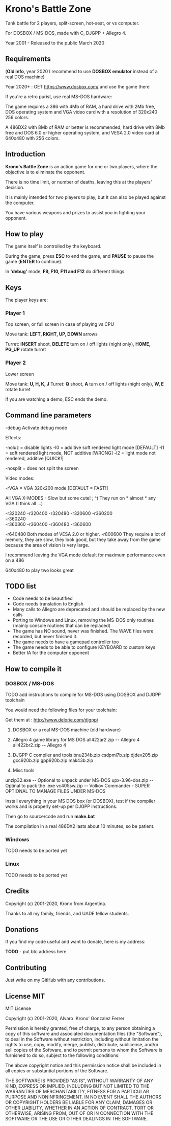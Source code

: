 # Krono's Battle Zone

Tank battle for 2 players, split-screen, hot-seat, or vs computer.

For DOSBOX / MS-DOS, made with C, DJGPP + Allegro 4.

Year 2001 - Released to the public March 2020

## Requirements

(**Old info**, year 2020 I recommend to use **DOSBOX emulator** instead of a real DOS machine)

Year 2020+ : GET https://www.dosbox.com/ and use the game there

If you're a retro purist, use real MS-DOS hardware:

The game requires a 386 with 4Mb of RAM, a hard drive with 2Mb free, DOS operating system and VGA video card with a resolution of 320x240
256 colors.

A 486DX2 with 8Mb of RAM or better is recommended, hard drive with 8Mb free and DOS 6.0 or higher operating system, and VESA 2.0 video card at 640x480 with 256 colors.

## Introduction

**Krono's Battle Zone** is an action game for one or two players, where the objective is to eliminate the opponent.

There is no time limit, or number of deaths, leaving this at the players' decision.

It is mainly intended for two players to play, but It can also be played against the computer.

You have various weapons and prizes to assist you in fighting your opponent.

## How to play

The game itself is controlled by the keyboard.

During the game, press **ESC** to end the game, and **PAUSE** to pause the game (**ENTER** to continue).

In **'debug'** mode, **F9, F10, F11 and F12** do different things.

## Keys

The player keys are:

### Player 1

Top screen, or full screen in case of playing vs CPU

Move tank: **LEFT, RIGHT, UP, DOWN** arrows

Turret: **INSERT** shoot, **DELETE** turn on / off lights (night only),
        **HOME, PG_UP** rotate turret

### Player 2

Lower screen

Move tank: **U, H, K, J**
Turret: **Q** shoot, **A** turn on / off lights (night only),
		**W, E** rotate turret

If you are watching a demo, ESC ends the demo.

## Command line parameters

-debug Activate debug mode

Effects:

-noluz = disable lights
-l0 = additive soft rendered light mode [DEFAULT]
-l1 = soft rendered light mode, NOT additive [WRONG]
-l2 = light mode not rendered, additive [QUICK!]

-nosplit = does not split the screen

Video modes:

-rVGA = VGA 320x200 mode [DEFAULT = FAST!]

All VGA X-MODES - Slow but some cute! ; ^)
They run on * almost * any VGA (I think all ...)

-r320240
-r320400
-r320480
-r320600
-r360200  
-r360240  
-r360360
-r360400
-r360480
-r360600

-r640480 Both modes of VESA 2.0 or higher.
-r800600 They require a lot of memory, they are slow, they look good, but
          they take away from the game because the area of ​​vision is very large.

I recommend leaving the VGA mode default for maximum performance even on a 486

640x480 to play two looks great

## TODO list

* Code needs to be beautified
* Code needs translation to English
* Many calls to Allegro are deprecated and should be replaced by the new calls
* Porting to Windows and Linux, removing the MS-DOS only routines (mainly console routines that can be replaced)
* The game has NO sound, never was finished. The WAVE files were recorded, but never finished it.
* The game needs to have a gamepad controller too
* The game needs to be able to configure KEYBOARD to custom keys
* Better IA for the computer opponent

## How to compile it

### DOSBOX / MS-DOS

TODO add instructions to compile for MS-DOS using DOSBOX and DJGPP toolchain

You would need the following files for your toolchain:

Get them at : http://www.delorie.com/djgpp/

1. DOSBOX or a real MS-DOS machine (old hardware)

2. Allegro 4 game library for MS DOS
  all422ar2.zip -- Allegro 4
  all422br2.zip -- Allegro 4

3. DJGPP C compiler and tools
  bnu234b.zip
  csdpmi7b.zip
  djdev205.zip
  gcc920b.zip
  gpp920b.zip
  mak43b.zip

4. Misc tools

  unzip32.exe -- Optional to unpack under MS-DOS
  upx-3.96-dos.zip -- Optinal to pack the .exe
  vc405sw.zip -- Volkov Commander - SUPER OPTIONAL TO MANAGE FILES UNDER MS-DOS

Install everything in your MS DOS box (or DOSBOX), test if the compiler works and is properly set-up per DJGPP instructions.

Then go to source/code and run **make.bat**

The compilation in a real 486DX2 lasts about 10 minutes, so be patient.  

### Windows

TODO needs to be ported yet

### Linux

TODO needs to be ported yet


## Credits

Copyright (c) 2001-2020, Krono from Argentina.

Thanks to all my family, friends, and UADE fellow students.

## Donations

If you find my code useful and want to donate, here is my address:

**TODO** - put btc address here

## Contributing

Just write on my GitHub with any contributions.

## License MIT

MIT License

Copyright (c) 2001-2020, Alvaro 'Krono' Gonzalez Ferrer

Permission is hereby granted, free of charge, to any person obtaining a copy
of this software and associated documentation files (the "Software"), to deal
in the Software without restriction, including without limitation the rights
to use, copy, modify, merge, publish, distribute, sublicense, and/or sell
copies of the Software, and to permit persons to whom the Software is
furnished to do so, subject to the following conditions:

The above copyright notice and this permission notice shall be included in all
copies or substantial portions of the Software.

THE SOFTWARE IS PROVIDED "AS IS", WITHOUT WARRANTY OF ANY KIND, EXPRESS OR
IMPLIED, INCLUDING BUT NOT LIMITED TO THE WARRANTIES OF MERCHANTABILITY,
FITNESS FOR A PARTICULAR PURPOSE AND NONINFRINGEMENT. IN NO EVENT SHALL THE
AUTHORS OR COPYRIGHT HOLDERS BE LIABLE FOR ANY CLAIM, DAMAGES OR OTHER
LIABILITY, WHETHER IN AN ACTION OF CONTRACT, TORT OR OTHERWISE, ARISING FROM,
OUT OF OR IN CONNECTION WITH THE SOFTWARE OR THE USE OR OTHER DEALINGS IN THE
SOFTWARE.
